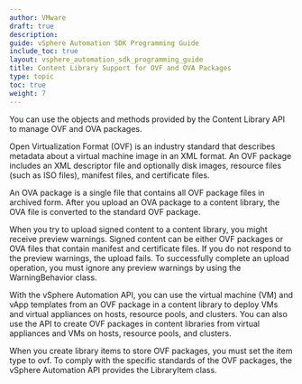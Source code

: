 ```yaml
---
author: VMware
draft: true
description:
guide: vSphere Automation SDK Programming Guide
include_toc: true
layout: vsphere_automation_sdk_programming_guide
title: Content Library Support for OVF and OVA Packages
type: topic
toc: true
weight: 7
---
```

You can use the objects and methods provided by the Content Library API to manage OVF and OVA packages.

Open Virtualization Format \(OVF\) is an industry standard that describes metadata about a virtual machine image in an XML format. An OVF package includes an XML descriptor file and optionally disk images, resource files \(such as ISO files\), manifest files, and certificate files.

An OVA package is a single file that contains all OVF package files in archived form. After you upload an OVA package to a content library, the OVA file is converted to the standard OVF package.

When you try to upload signed content to a content library, you might receive preview warnings. Signed content can be either OVF packages or OVA files that contain manifest and certificate files. If you do not respond to the preview warnings, the upload fails. To successfully complete an upload operation, you must ignore any preview warnings by using the WarningBehavior class.

With the vSphere Automation API, you can use the virtual machine \(VM\) and vApp templates from an OVF package in a content library to deploy VMs and virtual appliances on hosts, resource pools, and clusters. You can also use the API to create OVF packages in content libraries from virtual appliances and VMs on hosts, resource pools, and clusters.

When you create library items to store OVF packages, you must set the item type to ovf. To comply with the specific standards of the OVF packages, the vSphere Automation API provides the LibraryItem class.

